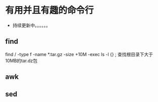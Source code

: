 # 有用并且有趣的命令行

- 持续更新中。。。。。。

## find

find / -type f -name *.tar.gz -size +10M -exec ls -l {} \;
查找根目录下大于10MB的tar.dz包




## awk


## sed




